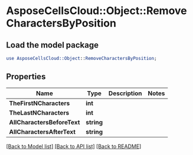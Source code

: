 # AsposeCellsCloud::Object::RemoveCharactersByPosition 

## Load the model package
```perl
use AsposeCellsCloud::Object::RemoveCharactersByPosition;
```

## Properties
Name | Type | Description | Notes
------------ | ------------- | ------------- | -------------
**TheFirstNCharacters** | **int** |  |
**TheLastNCharacters** | **int** |  |
**AllCharactersBeforeText** | **string** |  |
**AllCharactersAfterText** | **string** |  |  

[[Back to Model list]](../README.md#documentation-for-models) [[Back to API list]](../README.md#documentation-for-api-endpoints) [[Back to README]](../README.md)

